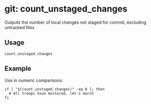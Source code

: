 # git: count_unstaged_changes

Outputs the number of local changes not staged for commit, excluding untracked files

## Usage

```shell
count_unstaged_changes
```

## Example

Use in numeric comparisons:

```shell
if [ "$(count_unstaged_changes)" -eq 0 ]; then
  # All troops have mustered, let's march
fi
```
